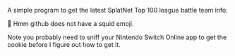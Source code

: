 A simple program to get the latest SplatNet Top 100 league battle team info.

:octopus: Hmm github does not have a squid emoji.

Note you probably need to sniff your Nintendo Switch Online app to get the cookie before I figure out how to get it.
